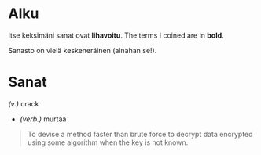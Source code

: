# Alku
Itse keksimäni sanat ovat **lihavoitu**.
The terms I coined are in **bold**.

Sanasto on vielä keskeneräinen (ainahan se!).

# Sanat

_(v.)_ crack
* _(verb.)_ murtaa
> To devise a method faster than brute force to
> decrypt data encrypted using some algorithm
> when the key is not known.


